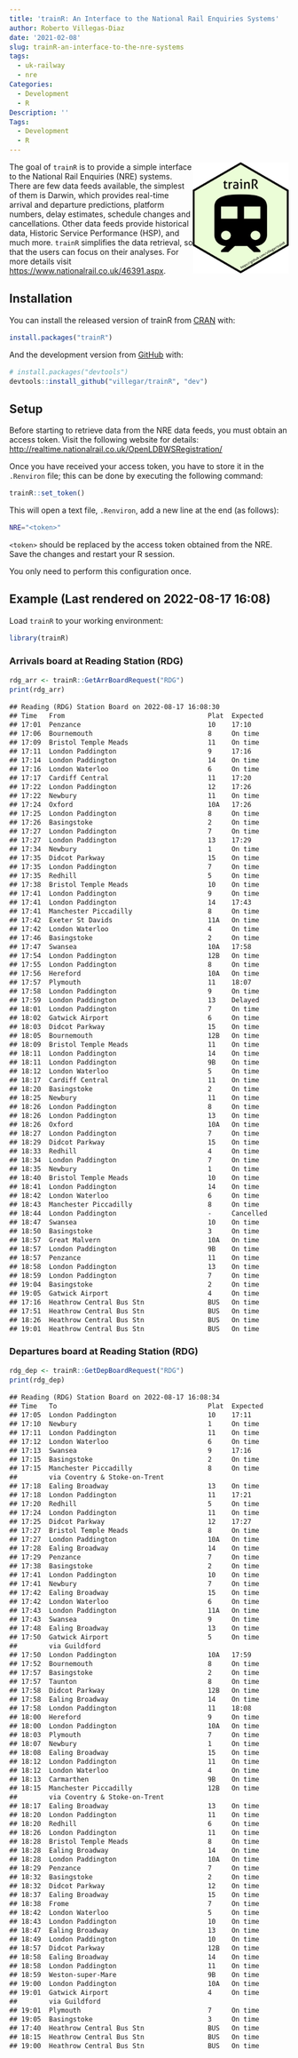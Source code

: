 ```yaml
---
title: 'trainR: An Interface to the National Rail Enquiries Systems'
author: Roberto Villegas-Diaz
date: '2021-02-08'
slug: trainR-an-interface-to-the-nre-systems
tags:
  - uk-railway
  - nre
Categories:
  - Development
  - R
Description: ''
Tags:
  - Development
  - R
---
```


<img src="https://raw.githubusercontent.com/villegar/trainR/main/inst/images/logo.png" alt="logo" align="right" height=200px/>

The goal of `trainR` is to provide a simple interface to the 
National Rail Enquiries (NRE) systems. There are few data feeds 
available, the simplest of them is Darwin, which provides real-time 
arrival and departure predictions, platform numbers, delay estimates, 
schedule changes and cancellations. Other data feeds provide historical 
data, Historic Service Performance (HSP), and much more. `trainR` 
simplifies the data retrieval, so that the users can focus on their 
analyses. For more details visit 
https://www.nationalrail.co.uk/46391.aspx.

## Installation

You can install the released version of trainR from [CRAN](https://CRAN.R-project.org) with:

``` r
install.packages("trainR")
```

And the development version from [GitHub](https://github.com/) with:

``` r
# install.packages("devtools")
devtools::install_github("villegar/trainR", "dev")
```

## Setup
Before starting to retrieve data from the NRE data feeds, you must obtain an access token. 
Visit the following website for details: http://realtime.nationalrail.co.uk/OpenLDBWSRegistration/

Once you have received your access token, you have to store it in the `.Renviron` file; this can be 
done by executing the following command:


```r
trainR::set_token()
```

This will open a text file, `.Renviron`, add a new line at the end (as follows):

```bash
NRE="<token>"
```

`<token>` should be replaced by the access token obtained from the NRE. Save the changes and restart 
your R session.

You only need to perform this configuration once.

## Example (Last rendered on 2022-08-17 16:08)

Load `trainR` to your working environment:

```r
library(trainR)
```

### Arrivals board at Reading Station (RDG)


```r
rdg_arr <- trainR::GetArrBoardRequest("RDG")
print(rdg_arr)
```

```
## Reading (RDG) Station Board on 2022-08-17 16:08:30
## Time   From                                    Plat  Expected
## 17:01  Penzance                                10    17:10
## 17:06  Bournemouth                             8     On time
## 17:09  Bristol Temple Meads                    11    On time
## 17:11  London Paddington                       9     17:16
## 17:14  London Paddington                       14    On time
## 17:16  London Waterloo                         6     On time
## 17:17  Cardiff Central                         11    17:20
## 17:22  London Paddington                       12    17:26
## 17:22  Newbury                                 11    On time
## 17:24  Oxford                                  10A   17:26
## 17:25  London Paddington                       8     On time
## 17:26  Basingstoke                             2     On time
## 17:27  London Paddington                       7     On time
## 17:27  London Paddington                       13    17:29
## 17:34  Newbury                                 1     On time
## 17:35  Didcot Parkway                          15    On time
## 17:35  London Paddington                       7     On time
## 17:35  Redhill                                 5     On time
## 17:38  Bristol Temple Meads                    10    On time
## 17:41  London Paddington                       9     On time
## 17:41  London Paddington                       14    17:43
## 17:41  Manchester Piccadilly                   8     On time
## 17:42  Exeter St Davids                        11A   On time
## 17:42  London Waterloo                         4     On time
## 17:46  Basingstoke                             2     On time
## 17:47  Swansea                                 10A   17:58
## 17:54  London Paddington                       12B   On time
## 17:55  London Paddington                       8     On time
## 17:56  Hereford                                10A   On time
## 17:57  Plymouth                                11    18:07
## 17:58  London Paddington                       9     On time
## 17:59  London Paddington                       13    Delayed
## 18:01  London Paddington                       7     On time
## 18:02  Gatwick Airport                         6     On time
## 18:03  Didcot Parkway                          15    On time
## 18:05  Bournemouth                             12B   On time
## 18:09  Bristol Temple Meads                    11    On time
## 18:11  London Paddington                       14    On time
## 18:11  London Paddington                       9B    On time
## 18:12  London Waterloo                         5     On time
## 18:17  Cardiff Central                         11    On time
## 18:20  Basingstoke                             2     On time
## 18:25  Newbury                                 11    On time
## 18:26  London Paddington                       8     On time
## 18:26  London Paddington                       13    On time
## 18:26  Oxford                                  10A   On time
## 18:27  London Paddington                       7     On time
## 18:29  Didcot Parkway                          15    On time
## 18:33  Redhill                                 4     On time
## 18:34  London Paddington                       7     On time
## 18:35  Newbury                                 1     On time
## 18:40  Bristol Temple Meads                    10    On time
## 18:41  London Paddington                       14    On time
## 18:42  London Waterloo                         6     On time
## 18:43  Manchester Piccadilly                   8     On time
## 18:44  London Paddington                       -     Cancelled
## 18:47  Swansea                                 10    On time
## 18:50  Basingstoke                             3     On time
## 18:57  Great Malvern                           10A   On time
## 18:57  London Paddington                       9B    On time
## 18:57  Penzance                                11    On time
## 18:58  London Paddington                       13    On time
## 18:59  London Paddington                       7     On time
## 19:04  Basingstoke                             2     On time
## 19:05  Gatwick Airport                         4     On time
## 17:16  Heathrow Central Bus Stn                BUS   On time
## 17:51  Heathrow Central Bus Stn                BUS   On time
## 18:26  Heathrow Central Bus Stn                BUS   On time
## 19:01  Heathrow Central Bus Stn                BUS   On time
```

### Departures board at Reading Station (RDG)


```r
rdg_dep <- trainR::GetDepBoardRequest("RDG")
print(rdg_dep)
```

```
## Reading (RDG) Station Board on 2022-08-17 16:08:34
## Time   To                                      Plat  Expected
## 17:05  London Paddington                       10    17:11
## 17:10  Newbury                                 1     On time
## 17:11  London Paddington                       11    On time
## 17:12  London Waterloo                         6     On time
## 17:13  Swansea                                 9     17:16
## 17:15  Basingstoke                             2     On time
## 17:15  Manchester Piccadilly                   8     On time
##        via Coventry & Stoke-on-Trent           
## 17:18  Ealing Broadway                         13    On time
## 17:18  London Paddington                       11    17:21
## 17:20  Redhill                                 5     On time
## 17:24  London Paddington                       11    On time
## 17:25  Didcot Parkway                          12    17:27
## 17:27  Bristol Temple Meads                    8     On time
## 17:27  London Paddington                       10A   On time
## 17:28  Ealing Broadway                         14    On time
## 17:29  Penzance                                7     On time
## 17:38  Basingstoke                             2     On time
## 17:41  London Paddington                       10    On time
## 17:41  Newbury                                 7     On time
## 17:42  Ealing Broadway                         15    On time
## 17:42  London Waterloo                         6     On time
## 17:43  London Paddington                       11A   On time
## 17:43  Swansea                                 9     On time
## 17:48  Ealing Broadway                         13    On time
## 17:50  Gatwick Airport                         5     On time
##        via Guildford                           
## 17:50  London Paddington                       10A   17:59
## 17:52  Bournemouth                             8     On time
## 17:57  Basingstoke                             2     On time
## 17:57  Taunton                                 8     On time
## 17:58  Didcot Parkway                          12B   On time
## 17:58  Ealing Broadway                         14    On time
## 17:58  London Paddington                       11    18:08
## 18:00  Hereford                                9     On time
## 18:00  London Paddington                       10A   On time
## 18:03  Plymouth                                7     On time
## 18:07  Newbury                                 1     On time
## 18:08  Ealing Broadway                         15    On time
## 18:12  London Paddington                       11    On time
## 18:12  London Waterloo                         4     On time
## 18:13  Carmarthen                              9B    On time
## 18:15  Manchester Piccadilly                   12B   On time
##        via Coventry & Stoke-on-Trent           
## 18:17  Ealing Broadway                         13    On time
## 18:20  London Paddington                       11    On time
## 18:20  Redhill                                 6     On time
## 18:26  London Paddington                       11    On time
## 18:28  Bristol Temple Meads                    8     On time
## 18:28  Ealing Broadway                         14    On time
## 18:28  London Paddington                       10A   On time
## 18:29  Penzance                                7     On time
## 18:32  Basingstoke                             2     On time
## 18:32  Didcot Parkway                          12    On time
## 18:37  Ealing Broadway                         15    On time
## 18:38  Frome                                   7     On time
## 18:42  London Waterloo                         5     On time
## 18:43  London Paddington                       10    On time
## 18:47  Ealing Broadway                         13    On time
## 18:49  London Paddington                       10    On time
## 18:57  Didcot Parkway                          12B   On time
## 18:58  Ealing Broadway                         14    On time
## 18:58  London Paddington                       11    On time
## 18:59  Weston-super-Mare                       9B    On time
## 19:00  London Paddington                       10A   On time
## 19:01  Gatwick Airport                         4     On time
##        via Guildford                           
## 19:01  Plymouth                                7     On time
## 19:05  Basingstoke                             3     On time
## 17:40  Heathrow Central Bus Stn                BUS   On time
## 18:15  Heathrow Central Bus Stn                BUS   On time
## 19:00  Heathrow Central Bus Stn                BUS   On time
```
